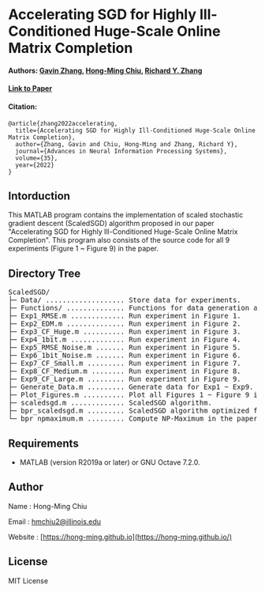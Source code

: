 # Accelerating SGD for Highly Ill-Conditioned Huge-Scale Online Matrix Completion
#### Authors: [Gavin Zhang](https://jialun-zhang.github.io), [Hong-Ming Chiu](https://hong-ming.github.io/), [Richard Y. Zhang](https://ryz.ece.illinois.edu)
#### [Link to Paper](https://arxiv.org/abs/2208.11246)
#### Citation:
```
@article{zhang2022accelerating,
  title={Accelerating SGD for Highly Ill-Conditioned Huge-Scale Online Matrix Completion},
  author={Zhang, Gavin and Chiu, Hong-Ming and Zhang, Richard Y},
  journal={Advances in Neural Information Processing Systems},
  volume={35},
  year={2022}
}
```
<!-- ## Table of Contents
* [Intorduction](#intorduction)
* [Directory Tree](#directory-tree)
* [Requirements](#requirements)
* [Author](#author) -->

## Intorduction
This MATLAB program contains the implementation of scaled stochastic gradient descent (ScaledSGD) algorithm proposed in our paper "Accelerating SGD for Highly Ill-Conditioned Huge-Scale Online Matrix Completion". This program also consists of the source code for all 9 experiments (Figure 1 ~ Figure 9) in the paper.

## Directory Tree
<!-- DIRSTRUCTURE_START_MARKER -->
<pre>
ScaledSGD/
├─ Data/ ................... Store data for experiments.
├─ Functions/ .............. Functions for data generation and plots.
├─ Exp1_RMSE.m ............. Run experiment in Figure 1.
├─ Exp2_EDM.m .............. Run experiment in Figure 2.
├─ Exp3_CF_Huge.m .......... Run experiment in Figure 3.
├─ Exp4_1bit.m ............. Run experiment in Figure 4.
├─ Exp5_RMSE_Noise.m ....... Run experiment in Figure 5.
├─ Exp6_1bit_Noise.m ....... Run experiment in Figure 6.
├─ Exp7_CF_Small.m ......... Run experiment in Figure 7.
├─ Exp8_CF_Medium.m ........ Run experiment in Figure 8.
├─ Exp9_CF_Large.m ......... Run experiment in Figure 9.
├─ Generate_Data.m ......... Generate data for Exp1 ~ Exp9.
├─ Plot_Figures.m .......... Plot all Figures 1 ~ Figure 9 in paper.
├─ scaledsgd.m ............. ScaledSGD algorithm.  
├─ bpr_scaledsgd.m ......... ScaledSGD algorithm optimized for BPR loss.
└─ bpr_npmaximum.m ......... Compute NP-Maximum in the paper.
</pre>
<!-- DIRSTRUCTURE_END_MARKER -->

## Requirements
- MATLAB (version R2019a or later) or GNU Octave 7.2.0.
    
## Author
Name  : Hong-Ming Chiu

Email : hmchiu2@illinois.edu

Website : [https://hong-ming.github.io](https://hong-ming.github.io/)

## License
MIT License

